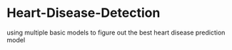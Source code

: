 # Heart-Disease-Detection
using multiple basic models to figure out the best heart disease prediction model
